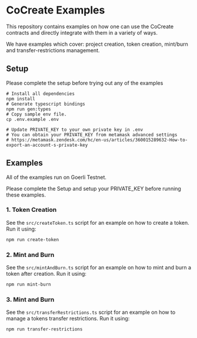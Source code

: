 # CoCreate Examples

This repository contains examples on how one can use the CoCreate contracts and directly integrate with them in a variety of ways.

We have examples which cover: project creation, token creation, mint/burn and transfer-restrictions management.

## Setup

Please complete the setup before trying out any of the examples

```shell
# Install all dependencies
npm install
# Generate typescript bindings
npm run gen:types
# Copy sample env file.
cp .env.example .env

# Update PRIVATE_KEY to your own private key in .env
# You can obtain your PRIVATE_KEY from metamask advanced settings
# https://metamask.zendesk.com/hc/en-us/articles/360015289632-How-to-export-an-account-s-private-key
```

## Examples

All of the examples run on Goerli Testnet.

Please complete the Setup and setup your PRIVATE_KEY before running these examples.

### 1. Token Creation

See the `src/createToken.ts` script for an example on how to create a token. Run it using:

```sh
npm run create-token
```

### 2. Mint and Burn

See the `src/mintAndBurn.ts` script for an example on how to mint and burn a token after creation. Run it using:

```sh
npm run mint-burn
```

### 3. Mint and Burn

See the `src/transferRestrictions.ts` script for an example on how to manage a tokens transfer restrictions. Run it using:

```sh
npm run transfer-restrictions
```
